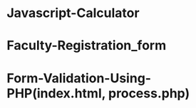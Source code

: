 # Javascript-Calculator
# Faculty-Registration_form


# Form-Validation-Using-PHP(index.html, process.php)
